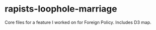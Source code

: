 # rapists-loophole-marriage
Core files for a feature I worked on for Foreign Policy. Includes D3 map.
